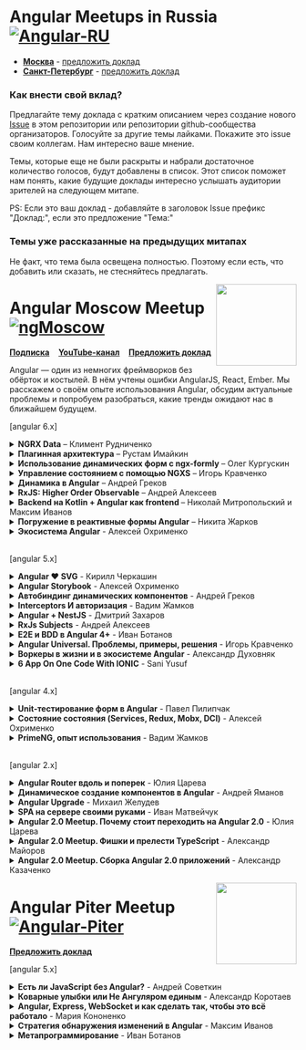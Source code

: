 # Angular Meetups in Russia  [![Angular-RU](https://img.shields.io/badge/Telegram_chat:-Angular_RU-216bc1.svg?style=flat)](https://t.me/angular_ru)

- **[Москва](#angular-moscow-meetup-)** - [предложить доклад](https://github.com/AngularMoscow/Talks/issues)
- **[Санкт-Петербург](#angular-piter-meetup-)** - [предложить доклад](https://github.com/AngularPiter/Talks/issues)

### Как внести свой вклад?

Предлагайте тему доклада с кратким описанием через создание нового [Issue](https://github.com/Angular-RU/angular-russia-meetups/issues) в этом репозитории или репозитории github-сообщества организаторов. Голосуйте за другие темы лайками. Покажите это issue своим коллегам. Нам интересно ваше мнение.

Темы, которые еще не были раскрыты и набрали достаточное количество голосов, будут добавлены в список. Этот список поможет нам понять, какие будущие доклады интересно услышать аудитории зрителей на следующем митапе.

PS: Если это ваш доклад - добавляйте в заголовок Issue префикс "Доклад:", если это предложение "Тема:"

### Темы уже рассказанные на предыдущих митапах

Не факт, что тема была освещена полностью. Поэтому если есть, что добавить или сказать, не стесняйтесь предлагать.

[<img src="https://avatars2.githubusercontent.com/u/29404381?s=200&v=4" align="right" width="141" height="143">](https://www.youtube.com/channel/UCpDTAtunmHBcI6CsJoUV7ww)

# Angular Moscow Meetup [![ngMoscow](https://img.shields.io/badge/Telegram_chat:-ngMoscow-f70059.svg?style=flat)](https://t.me/ngMoscow)

[**Подписка**](https://meetup.tinkoff.ru/) &nbsp;&nbsp;&nbsp;[**YouTube-канал**](https://www.youtube.com/channel/UCpDTAtunmHBcI6CsJoUV7ww)
&nbsp;&nbsp;&nbsp;[**Предложить доклад**](https://github.com/AngularMoscow/Talks/issues)

Angular — один из немногих фреймворков без обёрток и костылей. В нём учтены ошибки AngularJS, React, Ember. Мы расскажем о своём опыте использования Angular, обсудим актуальные проблемы и попробуем разобраться, какие тренды ожидают нас в ближайшем будущем.

[angular 6.x]

<details>
  <summary><b>NGRX Data</b> – Климент Рудниченко</summary>
  <a href="https://youtu.be/aTnZyu53zSE?t=5996">
    <br><img src="https://habrastorage.org/webt/rf/mv/g8/rfmvg8s3poble0dsd9wmkce0exs.png" align="center" height="300px"/><br>
    Перейти к видео<br>
  </a>
</details>


<details>
  <summary><b>Плагинная архитектура</b> – Рустам Имайкин</summary>
  <a href="https://youtu.be/aTnZyu53zSE?t=4358">
    <br><img src="https://habrastorage.org/webt/8c/ej/71/8cej71iytbkwfjfbckk_7-7gidw.png" align="center" height="300px"/><br>
    Перейти к видео<br>
  </a>
</details>

<details>
  <summary><b>Использование динамических форм с ngx-formly</b> – Олег Кургускин</summary>
  <a href="https://youtu.be/aTnZyu53zSE?t=420">
    <br><img src="https://habrastorage.org/webt/2q/xp/ct/2qxpct2txhxfgjkkkrmxknktelo.png" align="center" height="300px"/><br>
    Перейти к видео<br>
  </a>
</details>

<details>
  <summary><b>Управление состоянием с помощью NGXS</b> – Игорь Кравченко</summary>
  <a href="https://youtu.be/gWYSlEjKCFU?t=56m27s">
    <br><img src="https://habrastorage.org/webt/gh/rj/r2/ghrjr2af4hjtrzgnpooeybywmqi.png" align="center" height="300px"/><br>
    Перейти к видео<br>
  </a>
</details>

<details>
  <summary><b>Динамика в Angular</b> – Андрей Греков</summary>
  <a href="https://youtu.be/gWYSlEjKCFU?t=32m56s">
    <br><img src="https://habrastorage.org/webt/5e/ar/kl/5earkl63wuorm4dk7mi_wccah1q.png" align="center" height="300px"/><br>
    Перейти к видео<br>
  </a>
</details>

<details>
  <summary><b>RxJS: Higher Order Observable</b> – Андрей Алексеев</summary>
  <a href="https://youtu.be/gWYSlEjKCFU?t=4m10s">
    <br><img src="https://habrastorage.org/webt/r3/75/11/r37511gr9lkvy2uawjutnbuazf4.png" align="center" height="300px"/><br>
    Перейти к видео<br>
  </a>
</details>

<details>
  <summary><b>Backend на Kotlin + Angular как frontend </b> – Николай Митропольский и Максим Иванов</summary>
  <a href="https://www.youtube.com/watch?v=G_foWJwhFE8">
    <br><img src="https://img.youtube.com/vi/G_foWJwhFE8/0.jpg" align="center" height="300px"/><br>
    Перейти к видео<br>
  </a>
</details>

<details>
  <summary><b>Погружение в реактивные формы Angular</b> – Никита Жарков</summary>
  <a href="https://www.youtube.com/watch?v=PZJcHz8CMDM">
    <br><img src="https://img.youtube.com/vi/PZJcHz8CMDM/0.jpg" align="center" height="300px"/><br>
    Перейти к видео<br>
  </a>
</details>

<details>
  <summary><b>Экосистема Angular</b> - Алексей Охрименко</summary>
  <a href="https://www.youtube.com/watch?v=G7ATET3z0RM">
    <br><img src="https://img.youtube.com/vi/G7ATET3z0RM/0.jpg" align="center" height="300px"/><br>
    Перейти к видео<br>
  </a>
</details>

<br>[angular 5.x]

<details>
  <summary><b>Angular ❤️ SVG</b> - Кирилл Черкашин</summary>
  <a href="https://www.youtube.com/watch?v=xJP52ub2p8c">
    <br><img src="https://img.youtube.com/vi/xJP52ub2p8c/0.jpg" align="center" height="300px"/><br>
    Перейти к видео<br>
  </a>
</details>

<details>
  <summary><b>Angular Storybook</b> - Алексей Охрименко</summary>
  <a href="https://www.youtube.com/watch?v=j7EsNGKXVVY">
    <br><img src="https://img.youtube.com/vi/j7EsNGKXVVY/0.jpg" align="center" height="300px"/><br>
    Перейти к видео<br>
  </a>
</details>

<details>
  <summary><b>Автобиндинг динамических компонентов</b> - Андрей Греков</summary>
  <a href="https://www.youtube.com/watch?v=9-4zb3Gh5K4">
    <br><img src="https://img.youtube.com/vi/9-4zb3Gh5K4/0.jpg" align="center" height="300px"/><br>
    Перейти к видео<br>
  </a>
</details>

<details>
  <summary><b>Interceptors И авторизация</b> - Вадим Жамков</summary>
  <a href="https://www.youtube.com/watch?v=Y1Ld929dYq8">
    <br><img src="https://img.youtube.com/vi/Y1Ld929dYq8/0.jpg" align="center" height="300px"/><br>
    Перейти к видео<br>
  </a>
</details>

<details>
  <summary><b>Angular + NestJS</b> - Дмитрий Захаров</summary>
  <a href="https://www.youtube.com/watch?v=Mq3bCWY-J60">
    <br><img src="https://img.youtube.com/vi/Mq3bCWY-J60/0.jpg" align="center" height="300px"/><br>
    Перейти к видео<br>
  </a>
</details>

<details>
  <summary><b>RxJs Subjects</b> - Андрей Алексеев</summary>
  <a href="https://www.youtube.com/watch?v=KjsRx39o-uM">
    <br><img src="https://img.youtube.com/vi/KjsRx39o-uM/0.jpg" align="center" height="300px"/><br>
    Перейти к видео<br>
  </a>
</details>

<details>
  <summary><b>E2E и BDD в Angular 4+</b> - Иван Ботанов</summary>
  <a href="https://www.youtube.com/watch?v=uGT1SqzJGw0">
    <br><img src="https://img.youtube.com/vi/uGT1SqzJGw0/0.jpg" align="center" height="300px"/><br>
    Перейти к видео<br>
  </a>
</details>

<details>
  <summary><b>Angular Universal. Проблемы, примеры, решения</b> - Игорь Кравченко</summary>
  <a href="https://www.youtube.com/watch?v=KmnEvUdHM30">
    <br><img src="https://img.youtube.com/vi/KmnEvUdHM30/0.jpg" align="center" height="300px"/><br>
    Перейти к видео<br>
  </a>
</details>

<details>
  <summary><b>Воркеры в жизни и в экосистеме Angular</b> - Александр Духовняк</summary>
  <a href="https://www.youtube.com/watch?v=5ay6iD8e3Uk">
    <br><img src="https://img.youtube.com/vi/5ay6iD8e3Uk/0.jpg" align="center" height="300px"/><br>
    Перейти к видео<br>
  </a>
</details>

<details>
  <summary><b>6 App On One Code With IONIC</b> - Sani Yusuf</summary>
  <a href="https://www.youtube.com/watch?v=bTBg5BIA0RU">
    <br><img src="https://img.youtube.com/vi/bTBg5BIA0RU/0.jpg" align="center" height="300px"/><br>
    Перейти к видео<br>
  </a>
</details>

<br>[angular 4.x]

<details>
  <summary><b>Unit-тестирование форм в Angular</b> - Павел Пилипчак</summary>
  <a href="https://www.youtube.com/watch?v=Tpb3DRsjQFI">
    <br><img src="https://img.youtube.com/vi/Tpb3DRsjQFI/0.jpg" align="center" height="300px"/><br>
    Перейти к видео<br>
  </a>
</details>

<details>
  <summary><b>Cостояние состояния (Services, Redux, Mobx, DCI)</b> - Алексей Охрименко</summary>
  <a href="https://www.youtube.com/watch?v=8VesYob7OJg">
    <br><img src="https://img.youtube.com/vi/8VesYob7OJg/0.jpg" align="center" height="300px"/><br>
    Перейти к видео<br>
  </a>
</details>
  
<details>
  <summary><b>PrimeNG, опыт использования</b> - Вадим Жамков</summary>
  <a href="https://www.youtube.com/watch?v=jNsr_CaTavY">
    <br><img src="https://img.youtube.com/vi/jNsr_CaTavY/0.jpg" align="center" height="300px"/><br>
    Перейти к видео<br>
  </a>
</details>

<br>[angular 2.x]

<details>
  <summary><b>Angular Router вдоль и поперек</b> - Юлия Царева</summary>
  <a href="https://www.youtube.com/watch?v=ovsBd6Y5DN0">
    <br><img src="https://img.youtube.com/vi/ovsBd6Y5DN0/0.jpg" align="center" height="300px"/><br>
    Перейти к видео<br>
  </a>
</details>

<details>
  <summary><b>Динамическое создание компонентов в Angular</b> - Андрей Яманов </summary>
  <a href="https://www.youtube.com/watch?v=blSENg8Gssw">
    <br><img src="https://img.youtube.com/vi/blSENg8Gssw/0.jpg" align="center" height="300px"/><br>
    Перейти к видео<br>
  </a>
</details>
  
<details>
  <summary><b>Angular Upgrade</b> - Михаил Желудев</summary>
  <a href="https://www.youtube.com/watch?v=fUxAR2LNo-w">
    <br><img src="https://img.youtube.com/vi/fUxAR2LNo-w/0.jpg" align="center" height="300px"/><br>
    Перейти к видео<br>
  </a>
</details>
  
<details>
  <summary><b>SPA на сервере своими руками</b> - Иван Матвейчук</summary>
  <a href="https://www.youtube.com/watch?v=YGDJOfwgu-A">
    <br><img src="https://img.youtube.com/vi/YGDJOfwgu-A/0.jpg" align="center" height="300px"/><br>
    Перейти к видео<br>
  </a>
</details>

<details>
  <summary><b>Angular 2.0 Meetup. Почему стоит переходить на Angular 2.0</b> - Юлия Царева</summary>
  <a href="https://www.youtube.com/watch?v=UySMkU4NzMM&list=PLCGxdEMJquKSf-ewO3WKTrun-KbdwU1oW&index=3">
    <br><img src="https://img.youtube.com/vi/UySMkU4NzMM/0.jpg" align="center" height="300px"/><br>
    Перейти к видео<br>
  </a>
</details>
  
<details>
  <summary><b>Angular 2.0 Meetup. Фишки и прелести TypeScript</b> - Александр Майоров</summary>
  <a href="https://www.youtube.com/watch?v=-MsKozkXfEo&list=PLCGxdEMJquKSf-ewO3WKTrun-KbdwU1oW&index=2">
    <br><img src="https://img.youtube.com/vi/-MsKozkXfEo/0.jpg" align="center" height="300px"/><br>
    Перейти к видео<br>
  </a>
</details>
  
<details>
  <summary><b>Angular 2.0 Meetup. Сборка Angular 2.0 приложений</b> - Александр Казаченко</summary>
  <a href="https://www.youtube.com/watch?v=Km8xxozqTNc&index=1&list=PLCGxdEMJquKSf-ewO3WKTrun-KbdwU1oW">
    <br><img src="https://img.youtube.com/vi/Km8xxozqTNc/0.jpg" align="center" height="300px"/><br>
    Перейти к видео<br>
  </a>
</details>  
  
[<img src="https://habrastorage.org/webt/st/ij/el/stijel6tusvitbzdenipfdghw2w.png" align="right" width="141" height="143">](#)

# Angular Piter Meetup [![Angular-Piter](https://img.shields.io/badge/Telegram_chat:-ngPiter-216bc1.svg?style=flat)](https://t.me/angular_piter)

[**Предложить доклад**](https://github.com/AngularPiter/Talks/issues)

[angular 5.x]

<details>
  <summary><b>Есть ли JavaScript без Angular?</b> - Андрей Советкин</summary>
  <a href="https://youtu.be/pk6hu4lnzoE">
    <br><img src="https://img.youtube.com/vi/pk6hu4lnzoE/0.jpg" align="center" height="300px"/><br>
    Перейти к видео<br>
  </a>
</details>

<details>
  <summary><b>Коварные улыбки или Не Ангуляром единым</b> - Александр Коротаев</summary>
  <a href="https://youtu.be/ckk_cBtq30U">
    <br><img src="https://img.youtube.com/vi/ckk_cBtq30U/0.jpg" align="center" height="300px"/><br>
    Перейти к видео<br>
  </a>
</details>

<details>
  <summary><b>Angular, Express, WebSocket и как сделать так, чтобы это всё работало</b> - Мария Кононенко</summary>
  <a href="https://youtu.be/41yE3Gczgso">
    <br><img src="https://img.youtube.com/vi/41yE3Gczgso/0.jpg" align="center" height="300px"/><br>
    Перейти к видео<br>
  </a>
</details>

<details>
  <summary><b>Стратегия обнаружения изменений в Angular</b> - Максим Иванов</summary>
  <a href="https://youtu.be/2cV4i-g6Oxc">
    <br><img src="https://img.youtube.com/vi/2cV4i-g6Oxc/0.jpg" align="center" height="300px"/><br>
    Перейти к видео<br>
  </a>
</details>  

<details>
  <summary><b>Метапрограммирование</b> - Иван Ботанов</summary>
  <a href="https://youtu.be/JOO_Trs3X5M">
    <br><img src="https://img.youtube.com/vi/JOO_Trs3X5M/0.jpg" align="center" height="300px"/><br>
    Перейти к видео<br>
  </a>
</details>  


